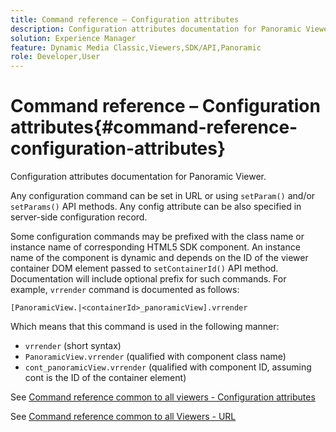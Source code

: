 ```yaml
---
title: Command reference – Configuration attributes
description: Configuration attributes documentation for Panoramic Viewer.
solution: Experience Manager
feature: Dynamic Media Classic,Viewers,SDK/API,Panoramic
role: Developer,User
---
```

# Command reference – Configuration attributes{#command-reference-configuration-attributes}

Configuration attributes documentation for Panoramic Viewer.

Any configuration command can be set in URL or using `setParam()` and/or `setParams()` API methods. Any config attribute can be also specified in server-side configuration record.

Some configuration commands may be prefixed with the class name or instance name of corresponding HTML5 SDK component. An instance name of the component is dynamic and depends on the ID of the viewer container DOM element passed to `setContainerId()` API method. Documentation will include optional prefix for such commands. For example, `vrrender` command is documented as follows:

```
[PanoramicView.|<containerId>_panoramicView].vrrender
```

Which means that this command is used in the following manner:

* `vrrender` (short syntax)
* `PanoramicView.vrrender` (qualified with component class name)
* `cont_panoramicView.vrrender` (qualified with component ID, assuming cont is the ID of the container element)


See [Command reference common to all viewers - Configuration attributes](../../../r-html5-viewer-20-cmdref-configattrib/r-html5-viewer-20-cmdref-configattrib.md#concept-850e0f2c49b949deb7cfbfd330d329bd)

See [Command reference common to all Viewers - URL](../../../c-html5-viewer-20-cmdref-url/c-html5-viewer-20-cmdref-url.md#concept-9b337f349b7b406b8c33c7ee96b3e226)

